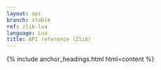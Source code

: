 ```yaml
---
layout: api
branch: stable
ref: zlib-lua
language: Lua
title: API reference (Zlib)
---
```

{% include anchor_headings.html html=content %}